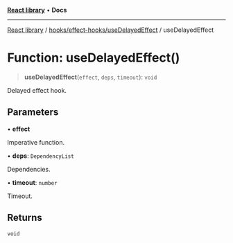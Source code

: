 [**React library**](../../../../index.md) • **Docs**

***

[React library](../../../../modules.md) / [hooks/effect-hooks/useDelayedEffect](../index.md) / useDelayedEffect

# Function: useDelayedEffect()

> **useDelayedEffect**(`effect`, `deps`, `timeout`): `void`

Delayed effect hook.

## Parameters

• **effect**

Imperative function.

• **deps**: `DependencyList`

Dependencies.

• **timeout**: `number`

Timeout.

## Returns

`void`
